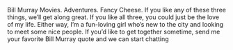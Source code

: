 Bill Murray Movies. Adventures. Fancy Cheese. If you like any of these three things, we’ll get along great. If you like all three, you could just be the love of my life. Either way, I’m a fun-loving girl who’s new to the city and looking to meet some nice people. If you’d like to get together sometime, send me your favorite Bill Murray quote and we can start chatting